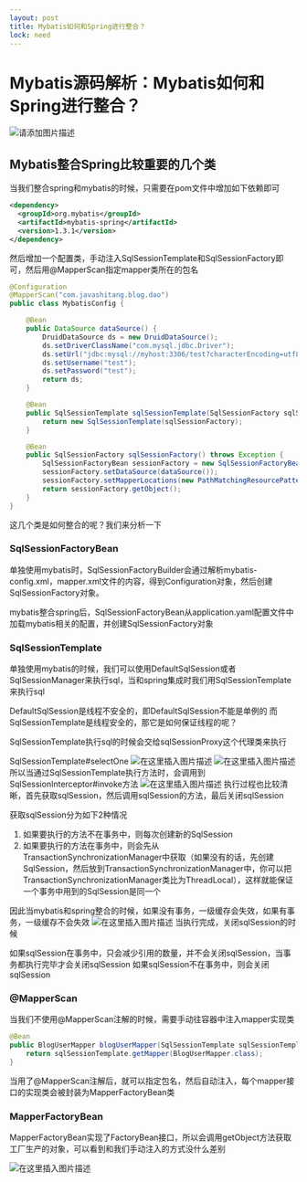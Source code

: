 ```yaml
---
layout: post
title: Mybatis如何和Spring进行整合？
lock: need
---
```

# Mybatis源码解析：Mybatis如何和Spring进行整合？

![请添加图片描述](https://img-blog.csdnimg.cn/ccdc187697c7412a9ec67d8040ff089f.jpg?)
## Mybatis整合Spring比较重要的几个类
当我们整合spring和mybatis的时候，只需要在pom文件中增加如下依赖即可
```xml
<dependency>
  <groupId>org.mybatis</groupId>
  <artifactId>mybatis-spring</artifactId>
  <version>1.3.1</version>
</dependency>
```
然后增加一个配置类，手动注入SqlSessionTemplate和SqlSessionFactory即可，然后用@MapperScan指定mapper类所在的包名
```java
@Configuration
@MapperScan("com.javashitang.blog.dao")
public class MybatisConfig {

    @Bean
    public DataSource dataSource() {
        DruidDataSource ds = new DruidDataSource();
        ds.setDriverClassName("com.mysql.jdbc.Driver");
        ds.setUrl("jdbc:mysql://myhost:3306/test?characterEncoding=utf8&useSSL=true");
        ds.setUsername("test");
        ds.setPassword("test");
        return ds;
    }

    @Bean
    public SqlSessionTemplate sqlSessionTemplate(SqlSessionFactory sqlSessionFactory) {
        return new SqlSessionTemplate(sqlSessionFactory);
    }

    @Bean
    public SqlSessionFactory sqlSessionFactory() throws Exception {
        SqlSessionFactoryBean sessionFactory = new SqlSessionFactoryBean();
        sessionFactory.setDataSource(dataSource());
        sessionFactory.setMapperLocations(new PathMatchingResourcePatternResolver().getResources("classpath:mappers/*.xml"));
        return sessionFactory.getObject();
    }
}
```
这几个类是如何整合的呢？我们来分析一下
### SqlSessionFactoryBean
单独使用mybatis时，SqlSessionFactoryBuilder会通过解析mybatis-config.xml，mapper.xml文件的内容，得到Configuration对象，然后创建SqlSessionFactory对象。

mybatis整合spring后，SqlSessionFactoryBean从application.yaml配置文件中加载mybatis相关的配置，并创建SqlSessionFactory对象
### SqlSessionTemplate

单独使用mybatis的时候，我们可以使用DefaultSqlSession或者SqlSessionManager来执行sql，当和spring集成时我们用SqlSessionTemplate来执行sql

DefaultSqlSession是线程不安全的，即DefaultSqlSession不能是单例的
而SqlSessionTemplate是线程安全的，那它是如何保证线程的呢？

SqlSessionTemplate执行sql的时候会交给sqlSessionProxy这个代理类来执行

SqlSessionTemplate#selectOne
![在这里插入图片描述](https://img-blog.csdnimg.cn/33abf8b473fa4285bd5030ddde118725.png?)
![在这里插入图片描述](https://img-blog.csdnimg.cn/64605af381794154a901d04cceb6c8a7.png?)
所以当通过SqlSessionTemplate执行方法时，会调用到SqlSessionInterceptor#invoke方法
![在这里插入图片描述](https://img-blog.csdnimg.cn/64d57bb6b3644f8187284f3e5746ec1c.png?)
执行过程也比较清晰，首先获取sqlSession，然后调用sqlSession的方法，最后关闭sqlSession

获取sqlSession分为如下2种情况
1. 如果要执行的方法不在事务中，则每次创建新的SqlSession
2. 如果要执行的方法在事务中，则会先从TransactionSynchronizationManager中获取（如果没有的话，先创建SqlSession，然后放到TransactionSynchronizationManager中，你可以把TransactionSynchronizationManager类比为ThreadLocal），这样就能保证一个事务中用到的SqlSession是同一个

因此当mybatis和spring整合的时候，如果没有事务，一级缓存会失效，如果有事务，一级缓存不会失效
![在这里插入图片描述](https://img-blog.csdnimg.cn/72b49cf86fc741e7952b582a883abc20.png?)
当执行完成，关闭sqlSession的时候

如果sqlSession在事务中，只会减少引用的数量，并不会关闭sqlSession，当事务都执行完毕才会关闭sqlSession
如果sqlSession不在事务中，则会关闭sqlSession
### @MapperScan
当我们不使用@MapperScan注解的时候，需要手动往容器中注入mapper实现类
```java
@Bean
public BlogUserMapper blogUserMapper(SqlSessionTemplate sqlSessionTemplate) {
    return sqlSessionTemplate.getMapper(BlogUserMapper.class);
}
```
当用了@MapperScan注解后，就可以指定包名，然后自动注入，每个mapper接口的实现类会被封装为MapperFactoryBean类
### MapperFactoryBean
MapperFactoryBean实现了FactoryBean接口，所以会调用getObject方法获取工厂生产的对象，可以看到和我们手动注入的方式没什么差别

![在这里插入图片描述](https://img-blog.csdnimg.cn/6a4f6eac08644db48f28b3424094ebaa.png)